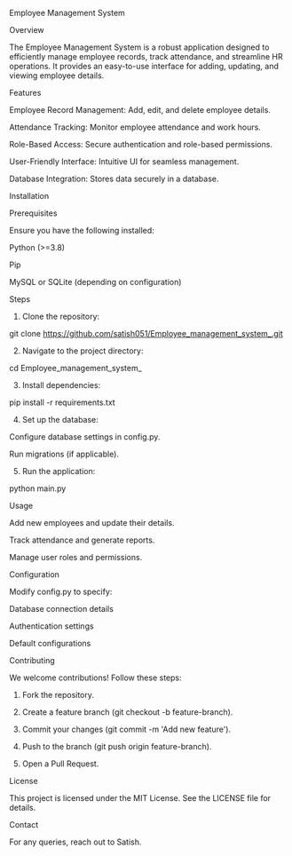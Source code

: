 Employee Management System

Overview

The Employee Management System is a robust application designed to efficiently manage employee records, track attendance, and streamline HR operations. It provides an easy-to-use interface for adding, updating, and viewing employee details.

Features

Employee Record Management: Add, edit, and delete employee details.

Attendance Tracking: Monitor employee attendance and work hours.

Role-Based Access: Secure authentication and role-based permissions.

User-Friendly Interface: Intuitive UI for seamless management.

Database Integration: Stores data securely in a database.


Installation

Prerequisites

Ensure you have the following installed:

Python (>=3.8)

Pip

MySQL or SQLite (depending on configuration)


Steps

1. Clone the repository:

git clone https://github.com/satish051/Employee_management_system_.git


2. Navigate to the project directory:

cd Employee_management_system_


3. Install dependencies:

pip install -r requirements.txt


4. Set up the database:

Configure database settings in config.py.

Run migrations (if applicable).



5. Run the application:

python main.py



Usage

Add new employees and update their details.

Track attendance and generate reports.

Manage user roles and permissions.


Configuration

Modify config.py to specify:

Database connection details

Authentication settings

Default configurations


Contributing

We welcome contributions! Follow these steps:

1. Fork the repository.


2. Create a feature branch (git checkout -b feature-branch).


3. Commit your changes (git commit -m 'Add new feature').


4. Push to the branch (git push origin feature-branch).


5. Open a Pull Request.



License

This project is licensed under the MIT License. See the LICENSE file for details.

Contact

For any queries, reach out to Satish.

